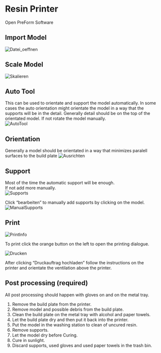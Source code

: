 
# Resin Printer  

Open PreForm Software

## Import Model  

![Datei_oeffnen](uploads/ef4234374d2d8e58f64474ca50acdc20/Datei_oeffnen.png)  

## Scale Model  

![Skalieren](uploads/6d13ebbcce1e9c2fa20701011b935575/Skalieren.png)  

## Auto Tool  

This can be used to orientate and support the model automatically.
In some cases the auto orientation might orientate the model in a way that the supports will be in the detail. Generally detail should be on the top of the orientated model. If not rotate the model manually.  
![AutoTool](uploads/55ace2388fba58c70577bdda4e20a202/AutoTool.png)  

## Orientation  

Generally a model should be orientated in a way that minimizes paralell surfaces to the build plate
![Ausrichten](uploads/e42e2c876d1bcac56d161fe80ec4c7f7/Ausrichten.png)  

## Support  

Most of the time the automatic support will be enough.  
If not add more manually.  
![Supports](uploads/19b11cd53e341fc350c75b6de1afc259/Supports.png)  

Click “bearbeiten” to manually add supports by clicking on the model.  
![ManualSupports](uploads/6727dda8875b33edf9742452b988945d/ManualSupports.png)    

## Print  

![PrintInfo](uploads/44e9b170fe25eb3d7c473054ec8ed705/PrintInfo.png)  

To print click the orange button on the left to open the printing dialogue.

![Drucken](uploads/d7d55aba3a6a02d15a622fe747d3daba/Drucken.png)  

After clicking “Druckauftrag hochladen” follow the instructions on the printer and orientate the ventilation above the printer.

## Post processing (required)  

All post processing should happen with gloves on and on the metal tray.

1. Remove the build plate from the printer.  
2. Remove model and possible debris from the build plate.  
3. Clean the build plate on the metal tray with alcohol and paper towels.   
4. Let the build plate dry and then put it back into the printer.  
5. Put the model in the washing station to clean of uncured resin.  
6. Remove supports.  
7. Let the model dry before Curing.  
8. Cure in sunlight.  
9. Discard supports, used gloves and used paper towels in the trash bin.